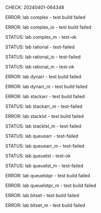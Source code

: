 CHECK: 20240401-064348
ERROR: lab complex - test build failed
ERROR: lab complex_io - test build failed
STATUS: lab complex_m - test-ok
STATUS: lab rational - test-failed
STATUS: lab rational_io - test-failed
STATUS: lab rational_m - test-ok
ERROR: lab dynarr - test build failed
ERROR: lab dynarr_m - test build failed
ERROR: lab stackarr - test build failed
STATUS: lab stackarr_m - test-failed
ERROR: lab stacklst - test build failed
STATUS: lab stacklst_m - test-failed
STATUS: lab queuearr - test-failed
STATUS: lab queuearr_m - test-failed
STATUS: lab queuelst - test-ok
STATUS: lab queuelst_m - test-failed
ERROR: lab queuelstpr - test build failed
ERROR: lab queuelstpr_m - test build failed
ERROR: lab bitset - test build failed
ERROR: lab bitset_m - test build failed
